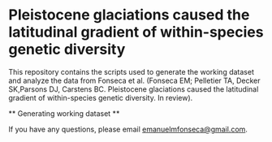# Pleistocene glaciations caused the latitudinal gradient of within-species genetic diversity

This repository contains the scripts used to generate the working dataset and analyze the data from Fonseca et al. (Fonseca EM; Pelletier TA, Decker SK,Parsons DJ, Carstens BC. Pleistocene glaciations caused the latitudinal gradient of within-species genetic diversity. In review).

** Generating working dataset **

If you have any questions, please email emanuelmfonseca@gmail.com.

